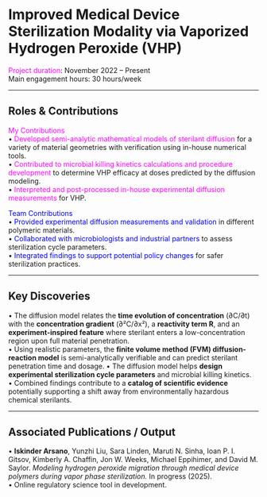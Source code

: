 # Improved Medical Device Sterilization Modality via Vaporized Hydrogen Peroxide (VHP)

<span style="color:magenta;">Project duration</span>: November 2022 – Present  
Main engagement hours: 30 hours/week  

---

## Roles & Contributions

<span style="color:magenta;">My Contributions</span>  
• <span style="color:magenta;">Developed semi-analytic mathematical models of sterilant diffusion</span> for a variety of material geometries with verification using in-house numerical tools.  
• <span style="color:magenta;">Contributed to microbial killing kinetics calculations and procedure development</span> to determine VHP efficacy at doses predicted by the diffusion modeling.  
• <span style="color:magenta;">Interpreted and post-processed in-house experimental diffusion measurements</span> for VHP.

<span style="color:blue;">Team Contributions</span>  
• <span style="color:blue;">Provided experimental diffusion measurements and validation</span> in different polymeric materials.  
• <span style="color:blue;">Collaborated with microbiologists and industrial partners</span> to assess sterilization cycle parameters.  
• <span style="color:blue;">Integrated findings to support potential policy changes</span> for safer sterilization practices.

---

## Key Discoveries

• The diffusion model relates the **time evolution of concentration** (∂C/∂t) with the **concentration gradient** (∂²C/∂x²), a **reactivity term R**, and an **experiment-inspired feature** where sterilant enters a low-concentration region upon full material penetration.  
• Using realistic parameters, the **finite volume method (FVM) diffusion-reaction model** is semi-analytically verifiable and can predict sterilant penetration time and dosage.
• The diffusion model helps **design experimental sterilization cycle parameters** and microbial killing kinetics.  
• Combined findings contribute to a **catalog of scientific evidence** potentially supporting a shift away from environmentally hazardous chemical sterilants.

---

## Associated Publications / Output
• **Iskinder Arsano**, Yunzhi Liu, Sara Linden, Maruti N. Sinha, Ioan P. I. Gitsov, Kimberly A. Chaffin, Jon W. Weeks, Michael Eppihimer, and David M. Saylor. *Modeling hydrogen peroxide migration through medical device polymers during vapor phase sterilization.* In progress (2025).  
• Online regulatory science tool in development.

